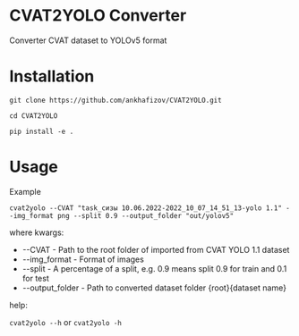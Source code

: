# CVAT2YOLO Converter

Converter CVAT dataset to YOLOv5 format

# Installation

`git clone https://github.com/ankhafizov/CVAT2YOLO.git`

`cd CVAT2YOLO`

`pip install -e .` 

# Usage

Example

`cvat2yolo --CVAT "task_сизы 10.06.2022-2022_10_07_14_51_13-yolo 1.1" --img_format png --split 0.9 --output_folder "out/yolov5"`

where kwargs:

- --CVAT - Path to the root folder of imported from CVAT YOLO 1.1 dataset
- --img_format - Format of images
- --split - A percentage of a split, e.g. 0.9 means split 0.9 for train and 0.1 for test
- --output_folder - Path to converted dataset folder {root}{dataset name}

help:

`cvat2yolo --h` or `cvat2yolo -h` 